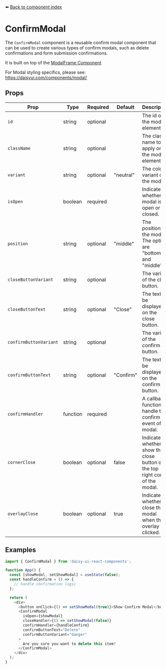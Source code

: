 ⬅️ [Back to component index](README.md)

# ConfirmModal

The `ConfirmModal` component is a reusable confirm modal component that can be used to create various types of confirm modals, such as delete confirmations and form submission confirmations.

It is built on top of the [ModalFrame Component](ModalFrame.md)

For Modal styling specifics, please see: https://daisyui.com/components/modal/

## Props

| Prop | Type | Required | Default | Description |
| --- | --- | --- | --- | --- |
| `id` | string | optional |  | The id of the modal element. |
| `className` | string | optional |  | The class name to apply on the modal element. |
| `variant` | string | optional | "neutral" | The color variant of the modal. |
| `isOpen` | boolean | required |  | Indicates whether the modal is open or closed. |
| `position` | string | optional | "middle" | The position of the modal. The options are "bottom" and "middle". |
| `closeButtonVariant` | string | optional |  | The variant of the close button. |
| `closeButtonText` | string | optional | "Close" | The text to be displayed on the close button. |
| `confirmButtonVariant` | string | optional |  | The variant of the confirm button. |
| `confirmButtonText` | string | optional | "Confirm" | The text to be displayed on the confirm button. |
| `confirmHandler` | function | required |  | A callback function to handle the confirm event of the modal. |
| `cornerClose` | boolean | optional | false | Indicates whether to show the close button on the top right corner of the modal. |
| `overlayClose` | boolean | optional | true | Indicates whether to close the modal when the overlay is clicked. |


## Examples

```javascript
import { ConfirmModal } from 'daisy-ui-react-components';

function App() {
  const [showModal, setShowModal] = useState(false);
  const handleConfirm = () => {
    // handle confirmation logic
  };

  return (
    <div>
      <button onClick={() => setShowModal(true)}>Show Confirm Modal</button>
      <ConfirmModal 
        isOpen={showModal} 
        closeHandler={() => setShowModal(false)} 
        confirmHandler={handleConfirm}
        confirmButtonText="Delete"
        confirmButtonVariant="danger"
      >
        Are you sure you want to delete this item?
      </ConfirmModal>
    </div>
  );
}
```
